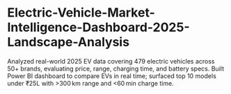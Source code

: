 # Electric-Vehicle-Market-Intelligence-Dashboard-2025-Landscape-Analysis
Analyzed real-world 2025 EV data covering 479 electric vehicles across 50+ brands, evaluating price, range, charging time, and battery specs. Built Power BI dashboard to compare EVs in real time; surfaced top 10 models under ₹25L with >300 km range and &lt;60 min charge time.
